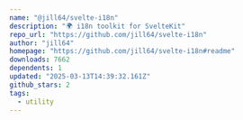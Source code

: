 ```yaml
---
name: "@jill64/svelte-i18n"
description: "🌍 i18n toolkit for SvelteKit"
repo_url: "https://github.com/jill64/svelte-i18n"
author: "jill64"
homepage: "https://github.com/jill64/svelte-i18n#readme"
downloads: 7662
dependents: 1
updated: "2025-03-13T14:39:32.161Z"
github_stars: 2
tags: 
  - utility
---
```

